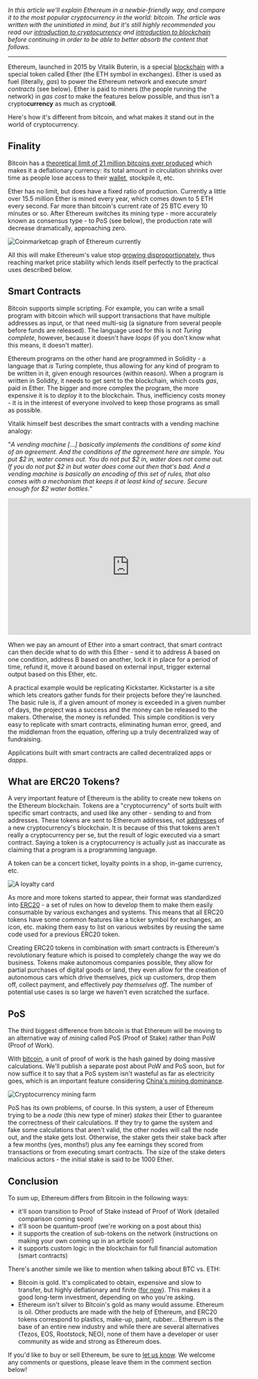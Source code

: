 _In this article we'll explain Ethereum in a newbie-friendly way, and compare it to the most popular cryptocurrency in the world: bitcoin. The article was written with the uninitiated in mind, but it's still highly recommended you read our [introduction to cryptocurrency][cc] and [introduction to blockchain][bc] before continuing in order to be able to better absorb the content that follows._

---

Ethereum, launched in 2015 by Vitalik Buterin, is a special [blockchain][bc] with a special token called Ether (the ETH symbol in exchanges). Ether is used as fuel (literally, _gas_) to power the Ethereum network and execute _smart contracts_ (see below). Ether is paid to miners (the people running the network) in _gas cost_ to make the features below possible, and thus isn't a crypto**currency** as much as crypto**oil**.

Here's how it's different from bitcoin, and what makes it stand out in the world of cryptocurrency.

## Finality

Bitcoin has a [theoretical limit of 21 million bitcoins ever produced][finite] which makes it a deflationary currency: its total amount in circulation shrinks over time as people lose access to their [wallet], stockpile it, etc.

Ether has no limit, but does have a fixed ratio of production. Currently a little over 15.5 million Ether is mined every year, which comes down to 5 ETH every second. Far more than bitcoin's current rate of 25 BTC every 10 minutes or so. After Ethereum switches its mining type - more accurately known as consensus type - to PoS (see below), the production rate will decrease dramatically, approaching zero.

![Coinmarketcap graph of Ethereum currently](https://bitfalls.com/wp-content/uploads/2017/09/01-3.png)

All this will make Ethereum's value stop [growing disproportionately][bubble], thus reaching market price stability which lends itself perfectly to the practical uses described below.

## Smart Contracts

Bitcoin supports simple scripting. For example, you can write a small program with bitcoin which will support transactions that have multiple addresses as input, or that need multi-sig (a signature from several people before funds are released). The language used for this is not _Turing complete_, however, because it doesn't have _loops_ (if you don't know what this means, it doesn't matter).

Ethereum programs on the other hand are programmed in Solidity - a language that _is_ Turing complete, thus allowing for any kind of program to be written in it, given enough resources (within reason). When a program is written in Solidity, it needs to get sent to the blockchain, which costs _gas_, paid in Ether. The bigger and more complex the program, the more expensive it is to _deploy_ it to the blockchain. Thus, inefficiency costs money - it is in the interest of everyone involved to keep those programs as small as possible.

Vitalik himself best describes the smart contracts with a vending machine analogy:

"_A vending machine [...] basically implements the conditions of some kind of an agreement. And the conditions of the agreement here are simple. You put $2 in, water comes out. You do not put $2 in, water does not come out. If you do not put $2 in but water does come out then that's bad. And a vending machine is basically an encoding of this set of rules, that also comes with a mechanism that keeps it at least kind of secure. Secure enough for $2 water bottles._"

<iframe width="560" height="315" src="https://www.youtube.com/embed/r0S4qIMf4Pg" frameborder="0" allowfullscreen></iframe>

When we pay an amount of Ether into a smart contract, that smart contract can then decide what to do with this Ether - send it to address A based on one condition, address B based on another, lock it in place for a period of time, refund it, move it around based on external input, trigger external output based on this Ether, etc.

A practical example would be replicating Kickstarter. Kickstarter is a site which lets creators gather funds for their projects before they're launched. The basic rule is, if a given amount of money is exceeded in a given number of days, the project was a success and the money can be released to the makers. Otherwise, the money is refunded. This simple condition is very easy to replicate with smart contracts, eliminating human error, greed, and the middleman from the equation, offering up a truly decentralized way of fundraising.

Applications built with smart contracts are called decentralized apps or _dapps_.

## What are ERC20 Tokens?

A very important feature of Ethereum is the ability to create new tokens on the Ethereum blockchain. Tokens are a "cryptocurrency" of sorts built with specific smart contracts, and used like any other - sending to and from addresses. These tokens are sent to Ethereum addresses, not [addresses][wallet1] of a new cryptocurrency's blockchain. It is because of this that tokens aren't really a cryptocurrency per se, but the result of logic executed via a smart contract. Saying a token is a cryptocurrency is actually just as inaccurate as claiming that a program is a programming language.

A token can be a concert ticket, loyalty points in a shop, in-game currency, etc.

![A loyalty card](https://bitfalls.com/wp-content/uploads/2017/09/02-3.jpg)

As more and more tokens started to appear, their format was standardized into [ERC20][erc20]  - a set of rules on how to develop them to make them easily consumable by various exchanges and systems. This means that all ERC20 tokens have some common features like a ticker symbol for exchanges, an icon, etc. making them easy to list on various websites by reusing the same code used for a previous ERC20 token.

Creating ERC20 tokens in combination with smart contracts is Ethereum's revolutionary feature which is poised to completely change the way we do business. Tokens make autonomous companies possible, they allow for partial purchases of digital goods or land, they even allow for the creation of autonomous cars which drive themselves, pick up customers, drop them off, collect payment, and effectively _pay themselves off_. The number of potential use cases is so large we haven't even scratched the surface.

## PoS

The third biggest difference from bitcoin is that Ethereum will be moving to an alternative way of _mining_ called PoS (Proof of Stake) rather than PoW (Proof of Work).

With [bitcoin][bc], a unit of proof of work is the hash gained by doing massive calculations. We'll publish a separate post about PoW and PoS soon, but for now suffice it to say that a PoS system isn't wasteful as far as electricity goes, which is an important feature considering [China's mining dominance][finite].

![Cryptocurrency mining farm](https://bitfalls.com/wp-content/uploads/2017/09/03-3.jpg)

PoS has its own problems, of course. In this system, a user of Ethereum trying to be a _node_ (this new type of miner) _stakes_ their Ether to guarantee the correctness of their calculations. If they try to game the system and fake some calculations that aren't valid, the other nodes will call the node out, and the stake gets lost. Otherwise, the staker gets their stake back after a few months (yes, months!) plus any fee earnings they scored from transactions or from executing smart contracts. The size of the stake deters malicious actors - the initial stake is said to be 1000 Ether.

## Conclusion

To sum up, Ethereum differs from Bitcoin in the following ways:

- it'll soon transition to Proof of Stake instead of Proof of Work (detailed comparison coming soon)
- it'll soon be quantum-proof (we're working on a post about this)
- it supports the creation of sub-tokens on the network (instructions on making your own coming up in an article soon!)
- it supports custom logic in the blockchain for full financial automation (smart contracts)

There's another simile we like to mention when talking about BTC vs. ETH:

- Bitcoin is gold. It's complicated to obtain, expensive and slow to transfer, but highly deflationary and finite ([for now][finite]). This makes it a good long-term investment, depending on who you're asking.
- Ethereum isn't silver to Bitcoin's gold as many would assume. Ethereum is oil. Other products are made with the help of Ethereum, and ERC20 tokens correspond to plastics, make-up, paint, rubber... Ethereum is the base of an entire new industry and while there are several alternatives (Tezos, EOS, Rootstock, NEO), none of them have a developer or user community as wide and strong as Ethereum does.

If you'd like to buy or sell Ethereum, be sure to [let us know][mail]. We welcome any comments or questions, please leave them in the comment section below!

[cc]: https://bitfalls.com/2017/08/20/cryptocurrency/
[bc]: https://bitfalls.com/2017/08/20/blockchain-explained-blockchain-works/
[finite]: https://bitfalls.com/2017/09/17/bitcoin-finite-just-myth/
[bubble]: https://bitfalls.com/2017/09/06/bitcoin-bubble/
[wallet]: https://bitfalls.com/2017/09/08/best-ways-protect-cryptocurrency-wallet/
[wallet1]: https://bitfalls.com/2017/08/31/what-cryptocurrency-wallet/
[mail]: mailto:contact@bitfalls.com
[erc20]: https://github.com/ethereum/EIPs/pull/610
